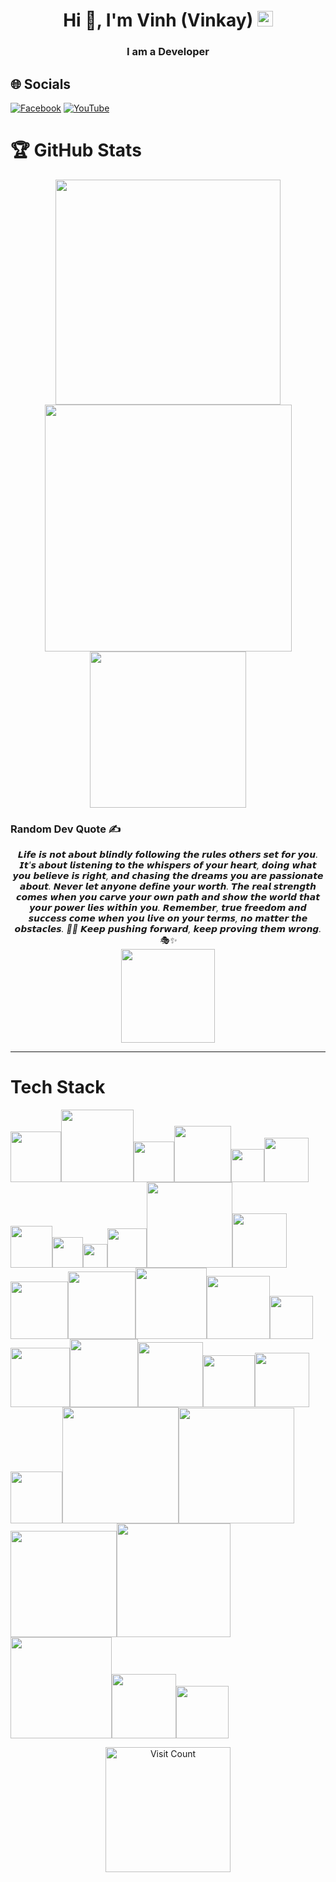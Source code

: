 <h1 align="center">Hi 👋, I'm Vinh (Vinkay) <img src="https://raw.githubusercontent.com/vinkay215/vinkay215/refs/heads/main/img/verified.gif" alt="gif icon" width="25" height="25"/></h1>
<h3 align="center">I am a Developer</h3>  


## 🌐 Socials
[![Facebook](https://img.shields.io/badge/Facebook-%231877F2.svg?logo=Facebook&logoColor=white)](https://facebook.com/Producer.Wzink) [![YouTube](https://img.shields.io/badge/YouTube-%23FF0000.svg?logo=YouTube&logoColor=white)](https://youtube.com/c/VinhNguyenOfficial512) 



  
# 🏆 GitHub Stats 
<p align="center">
<img src="https://github-readme-stats.vercel.app/api?username=vinkay215&theme=transparent&hide_border=true&include_all_commits=false&count_private=false" width="360"/> <img src="https://github-readme-streak-stats.herokuapp.com/?user=vinkay215&theme=transparent&hide_border=true" width="395" />  
<img src="https://github-readme-stats.vercel.app/api/top-langs/?username=vinkay215&theme=transparent&hide_border=true&include_all_commits=false&count_private=false&layout=compact" width="250" /> </p> 

  


### Random Dev Quote ✍️
<div align="center">
  <i>𝙇𝙞𝙛𝙚 𝙞𝙨 𝙣𝙤𝙩 𝙖𝙗𝙤𝙪𝙩 𝙗𝙡𝙞𝙣𝙙𝙡𝙮 𝙛𝙤𝙡𝙡𝙤𝙬𝙞𝙣𝙜 𝙩𝙝𝙚 𝙧𝙪𝙡𝙚𝙨 𝙤𝙩𝙝𝙚𝙧𝙨 𝙨𝙚𝙩 𝙛𝙤𝙧 𝙮𝙤𝙪. 𝙄𝙩'𝙨 𝙖𝙗𝙤𝙪𝙩 𝙡𝙞𝙨𝙩𝙚𝙣𝙞𝙣𝙜 𝙩𝙤 𝙩𝙝𝙚 𝙬𝙝𝙞𝙨𝙥𝙚𝙧𝙨 𝙤𝙛 𝙮𝙤𝙪𝙧 𝙝𝙚𝙖𝙧𝙩, 𝙙𝙤𝙞𝙣𝙜 𝙬𝙝𝙖𝙩 𝙮𝙤𝙪 𝙗𝙚𝙡𝙞𝙚𝙫𝙚 𝙞𝙨 𝙧𝙞𝙜𝙝𝙩, 𝙖𝙣𝙙 𝙘𝙝𝙖𝙨𝙞𝙣𝙜 𝙩𝙝𝙚 𝙙𝙧𝙚𝙖𝙢𝙨 𝙮𝙤𝙪 𝙖𝙧𝙚 𝙥𝙖𝙨𝙨𝙞𝙤𝙣𝙖𝙩𝙚 𝙖𝙗𝙤𝙪𝙩. 𝙉𝙚𝙫𝙚𝙧 𝙡𝙚𝙩 𝙖𝙣𝙮𝙤𝙣𝙚 𝙙𝙚𝙛𝙞𝙣𝙚 𝙮𝙤𝙪𝙧 𝙬𝙤𝙧𝙩𝙝. 𝙏𝙝𝙚 𝙧𝙚𝙖𝙡 𝙨𝙩𝙧𝙚𝙣𝙜𝙩𝙝 𝙘𝙤𝙢𝙚𝙨 𝙬𝙝𝙚𝙣 𝙮𝙤𝙪 𝙘𝙖𝙧𝙫𝙚 𝙮𝙤𝙪𝙧 𝙤𝙬𝙣 𝙥𝙖𝙩𝙝 𝙖𝙣𝙙 𝙨𝙝𝙤𝙬 𝙩𝙝𝙚 𝙬𝙤𝙧𝙡𝙙 𝙩𝙝𝙖𝙩 𝙮𝙤𝙪𝙧 𝙥𝙤𝙬𝙚𝙧 𝙡𝙞𝙚𝙨 𝙬𝙞𝙩𝙝𝙞𝙣 𝙮𝙤𝙪. 𝙍𝙚𝙢𝙚𝙢𝙗𝙚𝙧, 𝙩𝙧𝙪𝙚 𝙛𝙧𝙚𝙚𝙙𝙤𝙢 𝙖𝙣𝙙 𝙨𝙪𝙘𝙘𝙚𝙨𝙨 𝙘𝙤𝙢𝙚 𝙬𝙝𝙚𝙣 𝙮𝙤𝙪 𝙡𝙞𝙫𝙚 𝙤𝙣 𝙮𝙤𝙪𝙧 𝙩𝙚𝙧𝙢𝙨, 𝙣𝙤 𝙢𝙖𝙩𝙩𝙚𝙧 𝙩𝙝𝙚 𝙤𝙗𝙨𝙩𝙖𝙘𝙡𝙚𝙨. 🥷✨ 𝙆𝙚𝙚𝙥 𝙥𝙪𝙨𝙝𝙞𝙣𝙜 𝙛𝙤𝙧𝙬𝙖𝙧𝙙, 𝙠𝙚𝙚𝙥 𝙥𝙧𝙤𝙫𝙞𝙣𝙜 𝙩𝙝𝙚𝙢 𝙬𝙧𝙤𝙣𝙜. 🎭✨</i>
</div>



   
<div align="center"><a href="https://nguyenquocvinh.glitch.me/Donate"><img src="https://github.com/vinkay215/vinkay215/blob/main/img/Donate.png" width="150" /></a></div>

---
# Tech Stack  
<img src="https://img.shields.io/badge/html5-%23E34F26.svg?style=for-the-badge&amp;logo=html5&amp;logoColor=white" width="81"><img src="https://img.shields.io/badge/javascript-%23323330.svg?style=for-the-badge&amp;logo=javascript&amp;logoColor=%23F7DF1E" width="116"><img src="https://img.shields.io/badge/php-%23777BB4.svg?style=for-the-badge&amp;logo=php&amp;logoColor=white" width="65"><img src="https://img.shields.io/badge/python-3670A0?style=for-the-badge&amp;logo=python&amp;logoColor=ffdd54" width="90.5"><img src="https://img.shields.io/badge/java-%23ED8B00.svg?style=for-the-badge&amp;logo=java&amp;logoColor=white" width="53"><img src="https://img.shields.io/badge/css3-%231572B6.svg?style=for-the-badge&amp;logo=css3&amp;logoColor=white" width="71"><img src="https://img.shields.io/badge/c++-%2300599C.svg?style=for-the-badge&amp;logo=c%2B%2B&amp;logoColor=white" width="67"><img src="https://img.shields.io/badge/c-%2300599C.svg?style=for-the-badge&amp;logo=c&amp;logoColor=white" width="49"><img src="https://img.shields.io/badge/c%23-%23239120.svg?style=for-the-badge&amp;logo=c-sharp&amp;logoColor=white" width="38.5"><img src="https://img.shields.io/badge/azure-%230072C6.svg?style=for-the-badge&amp;logo=azure-devops&amp;logoColor=white" width="63"><img src="https://img.shields.io/badge/Google%20Cloud-%234285F4.svg?style=for-the-badge&amp;logo=google-cloud&amp;logoColor=white" width="137"><img src="https://img.shields.io/badge/glitch-%233333FF.svg?style=for-the-badge&amp;logo=glitch&amp;logoColor=white" width="87"><img src="https://img.shields.io/badge/heroku-%23430098.svg?style=for-the-badge&amp;logo=heroku&amp;logoColor=white" width="92"><img src="https://img.shields.io/badge/SCALEWAY-%234f0599.svg?style=for-the-badge&amp;logo=scaleway&amp;logoColor=white" width="108"><img src="https://img.shields.io/badge/Openstack-%23f01742.svg?style=for-the-badge&amp;logo=openstack&amp;logoColor=white" width="114"><img src="https://img.shields.io/badge/datadog-%23632CA6.svg?style=for-the-badge&amp;logo=datadog&amp;logoColor=white" width="101"><img src="https://img.shields.io/badge/.NET-5C2D91?style=for-the-badge&amp;logo=.net&amp;logoColor=white" width="69"><img src="https://img.shields.io/badge/threejs-black?style=for-the-badge&amp;logo=three.js&amp;logoColor=white" width="95"><img src="https://img.shields.io/badge/Socket.io-black?style=for-the-badge&amp;logo=socket.io&amp;badgeColor=010101" width="109"><img src="https://img.shields.io/badge/MongoDB-%234ea94b.svg?style=for-the-badge&amp;logo=mongodb&amp;logoColor=white" width="104"><img src="https://img.shields.io/badge/mysql-%2300f.svg?style=for-the-badge&amp;logo=mysql&amp;logoColor=white" width="83"><img src="https://img.shields.io/badge/sqlite-%2307405e.svg?style=for-the-badge&amp;logo=sqlite&amp;logoColor=white" width="87"><img src="https://img.shields.io/badge/Realm-39477F?style=for-the-badge&amp;logo=realm&amp;logoColor=white" width="83"><img src="https://img.shields.io/badge/Adobe%20After%20Effects-9999FF.svg?style=for-the-badge&amp;logo=Adobe%20After%20Effects&amp;logoColor=white" width="186"><img src="https://img.shields.io/badge/Adobe%20Dreamweaver-FF61F6.svg?style=for-the-badge&amp;logo=Adobe%20Dreamweaver&amp;logoColor=white" width="185"><img src="https://img.shields.io/badge/adobeillustrator-%23FF9A00.svg?style=for-the-badge&amp;logo=adobeillustrator&amp;logoColor=white" width="170"><img src="https://img.shields.io/badge/Adobe%20Premiere%20Pro-9999FF.svg?style=for-the-badge&amp;logo=Adobe%20Premiere%20Pro&amp;logoColor=white" width="182"><img src="https://img.shields.io/badge/adobephotoshop-%2331A8FF.svg?style=for-the-badge&amp;logo=adobephotoshop&amp;logoColor=white" width="162"><img src="https://img.shields.io/badge/Aseprite-FFFFFF?style=for-the-badge&amp;logo=Aseprite&amp;logoColor=#7D929E" width="103"><img src="https://img.shields.io/badge/figma-%23F24E1E.svg?style=for-the-badge&amp;logo=figma&amp;logoColor=white" width="84">

<div align="center"><a href="https://visitcount.itsvg.in"><img src="https://visitcount.itsvg.in/api?id=vinkay215&icon=2&color=0" alt="Visit Count" width="200"></a></div>




